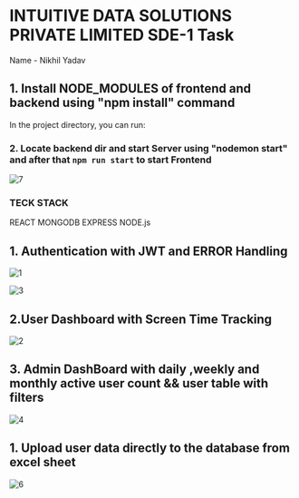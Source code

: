 # INTUITIVE DATA SOLUTIONS PRIVATE LIMITED SDE-1 Task

Name - Nikhil Yadav


## 1. Install NODE_MODULES of frontend and backend using "npm install" command

In the project directory, you can run:

### 2. Locate backend dir and start Server using "nodemon start" and after that `npm run start` to start Frontend

![7](https://github.com/NikeVir/sde1_IDS/assets/82455622/a18df5fb-f159-4338-89d2-ac0ee7057085)


### TECK STACK

REACT
MONGODB
EXPRESS
NODE.js

## 1. Authentication with JWT and ERROR Handling

![1](https://github.com/NikeVir/sde1_IDS/assets/82455622/00a2c1f7-bc5e-4301-85dd-b9828b23fedf)

![3](https://github.com/NikeVir/sde1_IDS/assets/82455622/d8fe154e-c5d5-4a59-aed7-b46f2a0254ed)

## 2.User Dashboard with Screen Time Tracking

![2](https://github.com/NikeVir/sde1_IDS/assets/82455622/ff8ee3cb-0717-4e92-b8e1-328e4b43e891)

## 3. Admin DashBoard with daily ,weekly and monthly active user count && user table with filters

![4](https://github.com/NikeVir/sde1_IDS/assets/82455622/a4fcf4e3-dce4-4a3c-95b5-2c40bed22a93)

## 1. Upload user data directly to the database from excel sheet

![6](https://github.com/NikeVir/sde1_IDS/assets/82455622/4daa901b-2132-40d1-bc3d-be4c2da5a0cb)



